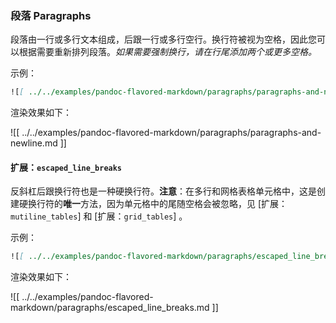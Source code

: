 ### 段落 Paragraphs

段落由一行或多行文本组成，后跟一行或多行空行。换行符被视为空格，因此您可以根据需要重新排列段落。*如果需要强制换行，请在行尾添加两个或更多空格。*

示例：

<!--
listings 的 showspaces=ture 属性设置对行尾空格不起作用:

https://tex.stackexchange.com/questions/296523/listings-package-last-whitespace-removed-before-the-newline-character-how-to-k
-->

```markdown
![[ ../../examples/pandoc-flavored-markdown/paragraphs/paragraphs-and-newline.md ]]
```

渲染效果如下：

![[ ../../examples/pandoc-flavored-markdown/paragraphs/paragraphs-and-newline.md ]]

#### 扩展：`escaped_line_breaks`

反斜杠后跟换行符也是一种硬换行符。**注意**：在多行和网格表格单元格中，这是创建硬换行符的**唯一**方法，因为单元格中的尾随空格会被忽略，见 [扩展：`mutiline_tables`] 和 [扩展：`grid_tables`] 。

示例：

```markdown
![[ ../../examples/pandoc-flavored-markdown/paragraphs/escaped_line_breaks.md ]]
```

渲染效果如下：

![[ ../../examples/pandoc-flavored-markdown/paragraphs/escaped_line_breaks.md ]]
